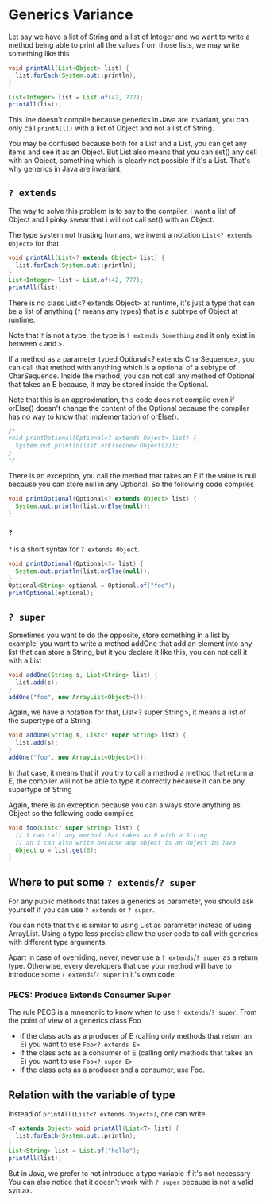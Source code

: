 
# Generics Variance
Let say we have a list of String and a list of Integer and
we want to write a method being able to print all the values
from those lists, we may write something like this
```java
void printAll(List<Object> list) {
  list.forEach(System.out::println);
}
```

```java
List<Integer> list = List.of(42, 777);
printAll(list);
```

This line doesn't compile because generics in Java are invariant,
you can only call `printAll()` with a list of Object and not a list of String.

You may be confused because both for a List<Object> and a List<String>,
you can get any items and see it as an Object.
But List<Object> also means that you can set() any cell with an Object,
something which is clearly not possible if it's a List<String>.
That's why generics in Java are invariant.

## `? extends`
The way to solve this problem is to say to the compiler, i want a list of Object
and I pinky swear that i will not call set() with an Object.

The type system not trusting humans, we invent a notation
`List<? extends Object>` for that
```java
void printAll(List<? extends Object> list) {
  list.forEach(System.out::println);
}
List<Integer> list = List.of(42, 777);
printAll(list);
```

There is no class List<? extends Object> at runtime, it's just a type that can be
a list of anything (`?` means any types) that is a subtype of Object at runtime.

Note that `?` is not a type, the type is `? extends Something` and it only exist
in between `<` and `>`.

If a method as a parameter typed Optional<? extends CharSequence>, you can call
that method with anything which is a optional of a subtype of CharSequence.
Inside the method, you can not call any method of Optional<E> that takes
an E because, it may be stored inside the Optional.

Note that this is an approximation, this code does not compile even if orElse()
doesn't change the content of the Optional because the compiler has no way
to know that implementation of orElse(). 
```java
/*
void printOptional(Optional<? extends Object> list) {
  System.out.println(list.orElse(new Object()));
}
*/
```

There is an exception, you call the method that takes an E if the value is null
because you can store null in any Optional. So the following code compiles
```java
void printOptional(Optional<? extends Object> list) {
  System.out.println(list.orElse(null));
}
```


### `?`
`?` is a short syntax for `? extends Object`.
```java
void printOptional(Optional<?> list) {
  System.out.println(list.orElse(null));
}
Optional<String> optional = Optional.of("foo");
printOptional(optional);
```


## `? super`
Sometimes you want to do the opposite, store something in a list
by example, you want to write a method addOne that add an element
into any list that can store a String, but it you declare it like
this, you can not call it with a List<Object>
```java
void addOne(String s, List<String> list) {
  list.add(s);
}
addOne("foo", new ArrayList<Object>());
```

Again, we have a notation for that, List<? super String>, it means
a list of the supertype of a String.
```java
void addOne(String s, List<? super String> list) {
  list.add(s);
}
addOne("foo", new ArrayList<Object>());
```

In that case, it means that if you try to call a method a method
that return a E, the compiler will not be able to type it correctly
because it can be any supertype of String

Again, there is an exception because you can always store anything
as Object so the following code compiles
```java
void foo(List<? super String> list) {
  // I can call any method that takes an E with a String
  // an i can also write because any object is an Object in Java
  Object o = list.get(0);
}
```


## Where to put some `? extends`/`? super`
For any public methods that takes a generics as parameter, you should ask yourself
if you can use `? extends` or `? super`.

You can note that this is similar to using List as parameter instead of using
ArrayList. Using a type less precise allow the user code to call with
generics with different type arguments.

Apart in case of overriding, never, never use a `? extends`/`? super` as
a return type. Otherwise, every developers that use your method will have to
introduce some `? extends`/`? super` in it's own code.


### PECS: Produce Extends Consumer Super
The rule PECS is a mnemonic to know when to use `? extends`/`? super`.
From the point of view of a generics class Foo<E>
- if the class acts as a producer of E (calling only methods that return an E)
   you want to use `Foo<? extends E>`
- if the class acts as a consumer of E (calling only methods that takes an E)
   you want to use `Foo<? super E>`
- if the class acts as a producer and a consumer, use Foo<E>.


## Relation with the variable of type
Instead of `printAll(List<? extends Object>)`, one can write
```java
<T extends Object> void printAll(List<T> list) {
  list.forEach(System.out::println);
}
List<String> list = List.of("hello");
printAll(list);
```

But in Java, we prefer to not introduce a type variable if it's not necessary
You can also notice that it doesn't work with `? super` because <T super Whatever>
is not a valid syntax.
